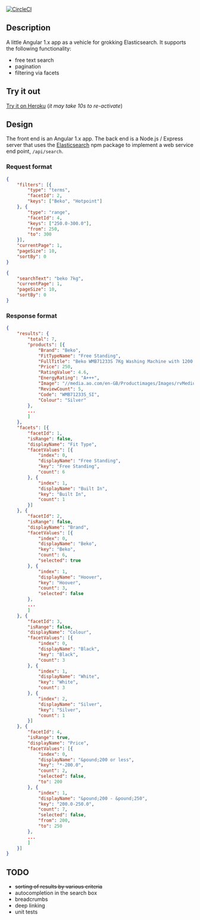 [![CircleCI](https://circleci.com/gh/taylorjg/BasketCase.svg?style=svg)](https://circleci.com/gh/taylorjg/BasketCase)

## Description

A little Angular 1.x app as a vehicle for grokking Elasticsearch. It supports the following functionality:

* free text search
* pagination
* filtering via facets

## Try it out

[Try it on Heroku](http://basketcasestore.herokuapp.com/)
(_it may take 10s to re-activate_)

## Design

The front end is an Angular 1.x app. The back end is a Node.js / Express server that uses the
[Elasticsearch](https://www.npmjs.com/package/elasticsearch) npm package to implement a web service
end point, `/api/search`.

### Request format

```json
{
    "filters": [{
        "type": "terms",
        "facetId": 2,
        "keys": ["Beko", "Hotpoint"]
    }, {
        "type": "range",
        "facetId": 4,
        "keys": ["250.0-300.0"],
        "from": 250,
        "to": 300
    }],
    "currentPage": 1,
    "pageSize": 10,
    "sortBy": 0
}
```

```json
{
    "searchText": "beko 7kg",
    "currentPage": 1,
    "pageSize": 10,
    "sortBy": 0
}
```

### Response format

```json
{
    "results": {
        "total": 7,
        "products": [{
            "Brand": "Beko",
            "FitTypeName": "Free Standing",
            "FullTitle": "Beko WMB71233S 7Kg Washing Machine with 1200 rpm - Silver",
            "Price": 250,
            "RatingValue": 4.6,
            "EnergyRating": "A+++",
            "Image": "//media.ao.com/en-GB/Productimages/Images/rvMedium/beko_wmb71233s_si_01_m_p.jpg",
            "ReviewCount": 5,
            "Code": "WMB71233S_SI",
            "Colour": "Silver"
        },
        ...
        ]
    },
    "facets": [{
        "facetId": 1,
        "isRange": false,
        "displayName": "Fit Type",
        "facetValues": [{
            "index": 0,
            "displayName": "Free Standing",
            "key": "Free Standing",
            "count": 6
        }, {
            "index": 1,
            "displayName": "Built In",
            "key": "Built In",
            "count": 1
        }]
    }, {
        "facetId": 2,
        "isRange": false,
        "displayName": "Brand",
        "facetValues": [{
            "index": 0,
            "displayName": "Beko",
            "key": "Beko",
            "count": 6,
            "selected": true
        }, {
            "index": 1,
            "displayName": "Hoover",
            "key": "Hoover",
            "count": 3,
            "selected": false
        },
        ...
        ]
    }, {
        "facetId": 3,
        "isRange": false,
        "displayName": "Colour",
        "facetValues": [{
            "index": 0,
            "displayName": "Black",
            "key": "Black",
            "count": 3
        }, {
            "index": 1,
            "displayName": "White",
            "key": "White",
            "count": 3
        }, {
            "index": 2,
            "displayName": "Silver",
            "key": "Silver",
            "count": 1
        }]
    }, {
        "facetId": 4,
        "isRange": true,
        "displayName": "Price",
        "facetValues": [{
            "index": 0,
            "displayName": "&pound;200 or less",
            "key": "*-200.0",
            "count": 2,
            "selected": false,
            "to": 200
        }, {
            "index": 1,
            "displayName": "&pound;200 - &pound;250",
            "key": "200.0-250.0",
            "count": 7,
            "selected": false,
            "from": 200,
            "to": 250
        },
        ...
        ]
    }]
}
```

## TODO

* ~~sorting of results by various criteria~~
* autocompletion in the search box
* breadcrumbs
* deep linking
* unit tests

